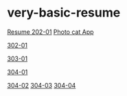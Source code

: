 # very-basic-resume
<a href="/Resume/index.html"> Resume </a>
<a href="/202-01/index.html">202-01</a>
<a href="https://shahmohit50.github.io/Resume/203-01/index.html">Photo cat App</a>

<a href="https://shahmohit50.github.io/Resume/302-01/index.html">302-01</a>

<a href="https://shahmohit50.github.io/Resume/303-01/index.html">303-01</a>

<a href="https://shahmohit50.github.io/Resume/304-01/index.html">304-01</a>

<a href="https://shahmohit50.github.io/Resume/304-02/index.html">304-02</a>
<a href="https://shahmohit50.github.io/Resume/304-03/index.html">304-03</a>
<a href="https://shahmohit50.github.io/Resume/304-04/index.html">304-04</a>

